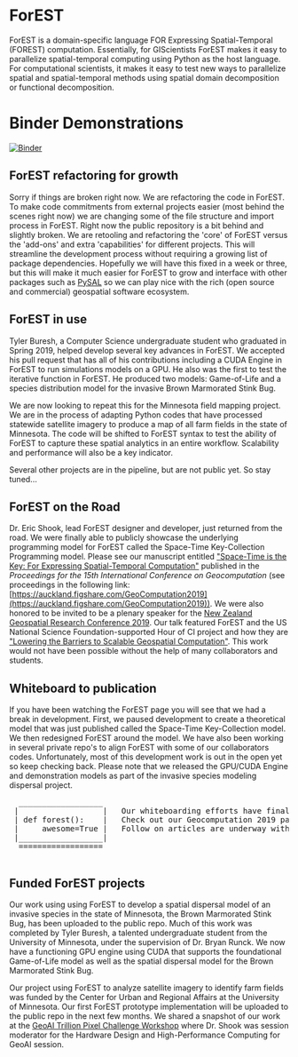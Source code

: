 # ForEST
ForEST is a domain-specific language FOR Expressing Spatial-Temporal (FOREST) computation. Essentially, for GIScientists ForEST makes it easy to parallelize spatial-temporal computing using Python as the host language. For computational scientists, it makes it easy to test new ways to parallelize spatial and spatial-temporal methods using spatial domain decomposition or functional decomposition. 

#  Binder Demonstrations
[![Binder](https://mybinder.org/badge_logo.svg)](https://mybinder.org/v2/gh/eshook/Forest/master)

## ForEST refactoring for growth
Sorry if things are broken right now. We are refactoring the code in ForEST. To make code commitments from external projects easier (most behind the scenes right now) we are changing some of the file structure and import process in ForEST. Right now the public repository is a bit behind and slightly broken. We are retooling and refactoring the 'core' of ForEST versus the 'add-ons' and extra 'capabilities' for different projects. This will streamline the development process without requiring a growing list of package dependencies. Hopefully we will have this fixed in a week or three, but this will make it much easier for ForEST to grow and interface with other packages such as [PySAL](https://pysal.readthedocs.io/en/latest/) so we can play nice with the rich (open source and commercial) geospatial software ecosystem.

## ForEST in use
Tyler Buresh, a Computer Science undergraduate student who graduated in Spring 2019, helped develop several key advances in ForEST. We accepted his pull request that has all of his contributions including a CUDA Engine in ForEST to run simulations models on a GPU. He also was the first to test the iterative function in ForEST. He produced two models: Game-of-Life and a species distribution model for the invasive Brown Marmorated Stink Bug.

We are now looking to repeat this for the Minnesota field mapping project. We are in the process of adapting Python codes that have processed statewide satellite imagery to produce a map of all farm fields in the state of Minnesota. The code will be shifted to ForEST syntax to test the ability of ForEST to capture these spatial analytics in an entire workflow. Scalability and performance will also be a key indicator.

Several other projects are in the pipeline, but are not public yet. So stay tuned...

## ForEST on the Road

Dr. Eric Shook, lead ForEST designer and developer, just returned from the road. We were finally able to publicly showcase the underlying programming model for ForEST called the Space-Time Key-Collection Programming model. Please see our manuscript entitled ["Space-Time is the Key: For Expressing Spatial-Temporal Computation"](https://auckland.figshare.com/articles/Space-Time_is_the_Key_For_Expressing_Spatial-Temporal_Computing/9870416) published in the *Proceedings for the 15th International Conference on Geocomputation* (see proceedings in the following link: [https://auckland.figshare.com/GeoComputation2019](https://auckland.figshare.com/GeoComputation2019)). We were also honored to be invited to be a plenary speaker for the [New Zealand Geospatial Research Conference 2019](https://geospatial.ac.nz/nzgrc-2019/). Our talk featured ForEST and the US National Science Foundation-supported Hour of CI project and how they are ["Lowering the Barriers to Scalable Geospatial Computation"](https://geospatial.ac.nz/nzgrc-2019-abstracts/#EricShook). This work would not have been possible without the help of many collaborators and students. 

## Whiteboard to publication
If you have been watching the ForEST page you will see that we had a break in development. First, we paused development to create a theoretical model that was just published called the Space-Time Key-Collection model. We then redesigned ForEST around the model. We have also been working in several private repo's to align ForEST with some of our collaborators codes. Unfortunately, most of this development work is out in the open yet so keep checking back. Please note that we released the GPU/CUDA Engine and demonstration models as part of the invasive species modeling dispersal project.

<pre>
  __________________    
 |                  |   Our whiteboarding efforts have finally been published!
 | def forest():    |   Check out our Geocomputation 2019 paper for highlights.
 |     awesome=True |   Follow on articles are underway with even more details.
 |__________________|   
  ==================
 </pre>

## Funded ForEST projects
Our work using using ForEST to develop a spatial dispersal model of an invasive species in the state of Minnesota, the Brown Marmorated Stink Bug, has been uploaded to the public repo. Much of this work was completed by Tyler Buresh, a talented undergraduate student from the University of Minnesota, under the supervision of Dr. Bryan Runck. We now have a functioning GPU engine using CUDA that supports the foundational Game-of-Life model as well as the spatial dispersal model for the Brown Marmorated Stink Bug.

Our project  using ForEST to analyze satellite imagery to identify farm fields was funded by the Center for Urban and Regional Affairs at the University of Minnesota. Our first ForEST prototype implementation will be uploaded to the public repo in the next few months. We shared a snapshot of our work at the [GeoAI Trillion Pixel Challenge Workshop](https://geoai.ornl.gov/trillion-pixel/) where Dr. Shook was session moderator for the Hardware Design and High-Performance Computing for GeoAI session.
